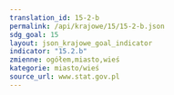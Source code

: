 ```yaml
---
translation_id: 15-2-b
permalink: /api/krajowe/15/15-2-b.json
sdg_goal: 15
layout: json_krajowe_goal_indicator
indicator: "15.2.b"
zmienne: ogółem,miasto,wieś
kategorie: miasto/wieś
source_url: www.stat.gov.pl
---
```

